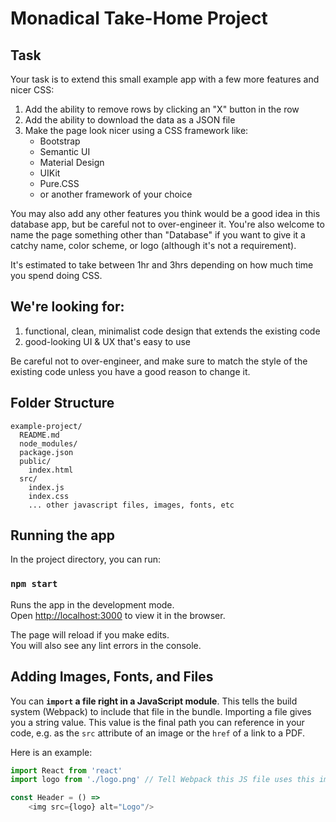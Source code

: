 # Monadical Take-Home Project

## Task

Your task is to extend this small example app with a few more features and nicer CSS:

1. Add the ability to remove rows by clicking an "X" button in the row
2. Add the ability to download the data as a JSON file
3. Make the page look nicer using a CSS framework like:
    - Bootstrap
    - Semantic UI
    - Material Design
    - UIKit
    - Pure.CSS
    - or another framework of your choice

You may also add any other features you think would be a good idea in this database app, but be careful not to over-engineer it.  You're also welcome to name the page something other than "Database" if you want to give it a catchy name, color scheme, or logo (although it's not a requirement).

It's estimated to take between 1hr and 3hrs depending on how much time you spend doing CSS.

## We're looking for:

1. functional, clean, minimalist code design that extends the existing code
2. good-looking UI & UX that's easy to use

Be careful not to over-engineer, and make sure to match the style of the existing code unless you have a good reason to change it.

## Folder Structure

```
example-project/
  README.md
  node_modules/
  package.json
  public/
    index.html
  src/
    index.js
    index.css
    ... other javascript files, images, fonts, etc
```


## Running the app

In the project directory, you can run:

### `npm start`

Runs the app in the development mode.<br>
Open [http://localhost:3000](http://localhost:3000) to view it in the browser.

The page will reload if you make edits.<br>
You will also see any lint errors in the console.

## Adding Images, Fonts, and Files

You can **`import` a file right in a JavaScript module**. This tells the build system (Webpack) to include that file in the bundle. Importing a file gives you a string value. This value is the final path you can reference in your code, e.g. as the `src` attribute of an image or the `href` of a link to a PDF.

Here is an example:

```js
import React from 'react'
import logo from './logo.png' // Tell Webpack this JS file uses this image

const Header = () =>
    <img src={logo} alt="Logo"/>
```

